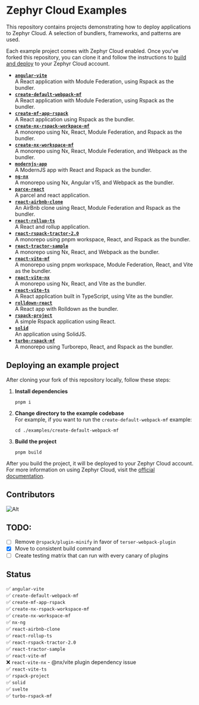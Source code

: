 # Zephyr Cloud Examples

This repository contains projects demonstrating how to deploy applications to Zephyr Cloud.
A selection of bundlers, frameworks, and patterns are used.

Each example project comes with Zephyr Cloud enabled.
Once you've forked this repository, you can clone it and follow the instructions to [build and deploy](#deploying-an-example-project) to your Zephyr Cloud account.

*   __[`angular-vite`](./examples/angular-vite)__  
    A React application with Module Federation, using Rspack as the bundler.
*   __[`create-default-webpack-mf`](./examples/create-default-webpack-mf)__  
    A React application with Module Federation, using Rspack as the bundler.
*   __[`create-mf-app-rspack`](./examples/create-mf-app-rspack)__  
    A React application using Rspack as the bundler.
*   __[`create-nx-rspack-workpace-mf`](./examples/create-nx-rspack-workpace-mf)__  
    A monorepo using Nx, React, Module Federation, and Rspack as the bundler.
*   __[`create-nx-workspace-mf`](./examples/create-nx-workspace-mf)__  
    A monorepo using Nx, React, Module Federation, and Webpack as the bundler.
*   __[`modernjs-app`](./examples/modernjs-app)__  
    A ModernJS app with React and Rspack as the bundler.
*   __[`ng-nx`](./examples/ng-nx)__  
    A monorepo using Nx, Angular v15, and Webpack as the bundler.
*   __[`parce-react`](./examples/parcel-react)__  
    A parcel and react application.
*   __[`react-airbnb-clone`](./examples/react-airbnb-clone)__  
    An AirBnb clone using React, Module Federation and Rspack as the bundler.
*   __[`react-rollup-ts`](./examples/react-rollup-ts)__  
    A React and rollup application.
*   __[`react-rspack-tractor-2.0`](./examples/react-rspack-tractor-2.0)__  
    A monorepo using pnpm workspace, React, and Rspack as the bundler.
*   __[`react-tractor-sample`](./examples/react-tractor-sample)__  
    A monorepo using Nx, React, and Webpack as the bundler.
*   __[`react-vite-mf`](./examples/react-vite-mf)__  
    A monorepo using pnpm workspace, Module Federation, React, and Vite as the bundler.
*   __[`react-vite-nx`](./examples/react-vite-nx)__  
    A monorepo using Nx, React, and Vite as the bundler.
*   __[`react-vite-ts`](./examples/react-vite-ts)__  
    A React application built in TypeScript, using Vite as the bundler.
*   __[`rolldown-react`](./examples/rolldown-react)__  
    A React app with Rolldown as the bundler.
*   __[`rspack-project`](./examples/rspack-project)__  
    A simple Rspack application using React.
*   __[`solid`](./examples/solid)__  
    An application using SolidJS.
*   __[`turbo-rspack-mf`](./examples/turbo-rspack-mf/)__  
    A monorepo using Turborepo, React, and Rspack as the bundler.

## Deploying an example project
After cloning your fork of this repository locally, follow these steps:

1.  __Install dependencies__  
    ```shell
    pnpm i
    ```
2.  __Change directory to the example codebase__  
    For example, if you want to run the `create-default-webpack-mf` example:

    ```shell
    cd ./examples/create-default-webpack-mf
    ```
3.  __Build the project__  
    ```shell
    pnpm build
    ```

After you build the project, it will be deployed to your Zephyr Cloud account.
For more information on using Zephyr Cloud, visit the [official documentation][documentation].

[documentation]: https://docs.zephyr-cloud.io

## Contributors
![Alt](https://repobeats.axiom.co/api/embed/9d3af925eba49c0dd8ddd8ee144443242fba9b6a.svg "Repobeats analytics image")

## TODO:
- [ ] Remove `@rspack/plugin-minify` in favor of `terser-webpack-plugin`
- [x] Move to consistent build command
- [ ] Create testing matrix that can run with every canary of plugins

## Status
:white_check_mark: `angular-vite`   
:white_check_mark: `create-default-webpack-mf`  
:white_check_mark: `create-mf-app-rspack`  
:white_check_mark: `create-nx-rspack-workspace-mf`  
:white_check_mark: `create-nx-workspace-mf`  
:white_check_mark: `nx-ng`  
:white_check_mark: `react-airbnb-clone`  
:white_check_mark: `react-rollup-ts`  
:white_check_mark: `react-rspack-tractor-2.0`  
:white_check_mark: `react-tractor-sample`  
:white_check_mark: `react-vite-mf`  
:x: `react-vite-nx` - @nx/vite plugin dependency issue  
:white_check_mark: `react-vite-ts`  
:white_check_mark: `rspack-project`  
:white_check_mark: `solid`  
:white_check_mark: `svelte`  
:white_check_mark: `turbo-rspack-mf`  
